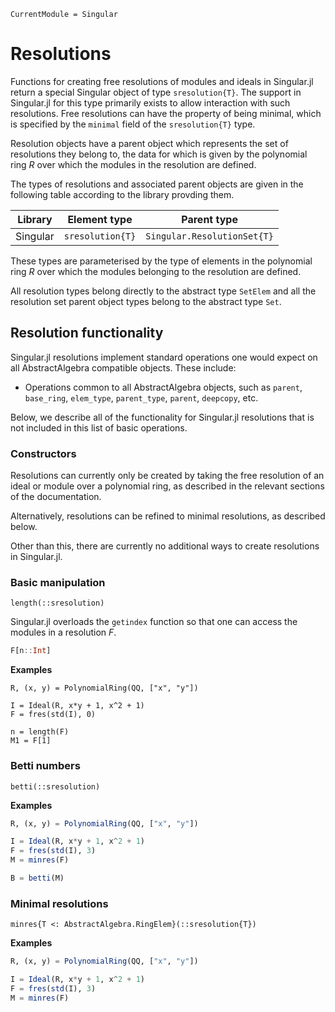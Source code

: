 ```@meta
CurrentModule = Singular
```

# Resolutions

Functions for creating free resolutions of modules and ideals in Singular.jl return a
special Singular object of type `sresolution{T}`. The support in Singular.jl for this
type primarily exists to allow interaction with such resolutions. Free resolutions
can have the property of being minimal, which is specified by the `minimal` field of the
`sresolution{T}` type.

Resolution objects have a parent object which represents the set of resolutions they belong
to, the data for which is given by the polynomial ring $R$ over which the modules in the
resolution are defined.

The types of resolutions and associated parent objects are given in the following table
according to the library provding them.

 Library        | Element type     | Parent type
----------------|------------------|--------------------------
Singular        | `sresolution{T}` | `Singular.ResolutionSet{T}`

These types are parameterised by the type of elements in the polynomial ring $R$ over
which the modules belonging to the resolution are defined.

All resolution types belong directly to the abstract type `SetElem` and
all the resolution set parent object types belong to the abstract type `Set`.

## Resolution functionality

Singular.jl resolutions implement standard operations one would expect on all
AbstractAlgebra compatible objects.
These include:

 * Operations common to all AbstractAlgebra objects, such as `parent`, `base_ring`,
   `elem_type`, `parent_type`, `parent`, `deepcopy`, etc.

Below, we describe all of the functionality for Singular.jl resolutions that is not
included in this list of basic operations.

### Constructors

Resolutions can currently only be created by taking the free resolution of an ideal or
module over a polynomial ring, as described in the relevant sections of the documentation.

Alternatively, resolutions can be refined to minimal resolutions, as described below.

Other than this, there are currently no additional ways to create resolutions in
Singular.jl.

### Basic manipulation

```@docs
length(::sresolution)
```

Singular.jl overloads the `getindex` function so that one can access the modules in a
resolution $F$.

```julia
F[n::Int]
```

**Examples**

```
R, (x, y) = PolynomialRing(QQ, ["x", "y"])

I = Ideal(R, x*y + 1, x^2 + 1)
F = fres(std(I), 0)

n = length(F)
M1 = F[1]
```

### Betti numbers

```@docs
betti(::sresolution)
```

**Examples**

```julia
R, (x, y) = PolynomialRing(QQ, ["x", "y"])

I = Ideal(R, x*y + 1, x^2 + 1)
F = fres(std(I), 3)
M = minres(F)

B = betti(M)
```

### Minimal resolutions

```@docs
minres{T <: AbstractAlgebra.RingElem}(::sresolution{T})
```

**Examples**

```julia
R, (x, y) = PolynomialRing(QQ, ["x", "y"])

I = Ideal(R, x*y + 1, x^2 + 1)
F = fres(std(I), 3)
M = minres(F)
```

